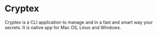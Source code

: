 # Cryptex
Cryptex is a CLI application to manage and in a fast and smart way your secrets. It is native app for Mac OS, Linux and Windows.
